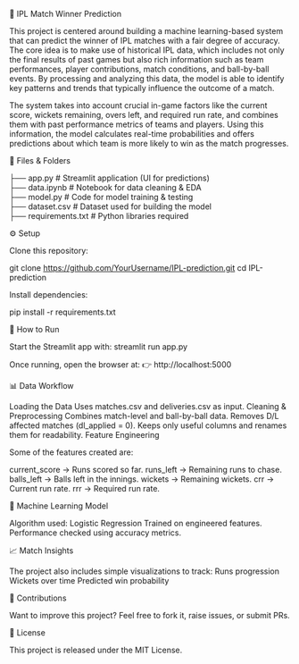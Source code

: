 🏏 IPL Match Winner Prediction

This project is centered around building a machine learning-based system that can predict the winner of IPL matches with a fair degree of accuracy. The core idea is to make use of historical IPL data, which includes not only the final results of past games but also rich information such as team performances, player contributions, match conditions, and ball-by-ball events. By processing and analyzing this data, the model is able to identify key patterns and trends that typically influence the outcome of a match.

The system takes into account crucial in-game factors like the current score, wickets remaining, overs left, and required run rate, and combines them with past performance metrics of teams and players. Using this information, the model calculates real-time probabilities and offers predictions about which team is more likely to win as the match progresses.

📂 Files & Folders

├── app.py              # Streamlit application (UI for predictions)  
├── data.ipynb          # Notebook for data cleaning & EDA  
├── model.py            # Code for model training & testing  
├── dataset.csv         # Dataset used for building the model  
├── requirements.txt    # Python libraries required  

⚙️ Setup

Clone this repository:

git clone https://github.com/YourUsername/IPL-prediction.git
cd IPL-prediction

Install dependencies:

pip install -r requirements.txt

🚀 How to Run

Start the Streamlit app with:
streamlit run app.py


Once running, open the browser at:
👉 http://localhost:5000

📊 Data Workflow

Loading the Data
Uses matches.csv and deliveries.csv as input.
Cleaning & Preprocessing
Combines match-level and ball-by-ball data.
Removes D/L affected matches (dl_applied = 0).
Keeps only useful columns and renames them for readability.
Feature Engineering

Some of the features created are:

current_score → Runs scored so far.
runs_left → Remaining runs to chase.
balls_left → Balls left in the innings.
wickets → Remaining wickets.
crr → Current run rate.
rrr → Required run rate.

🤖 Machine Learning Model

Algorithm used: Logistic Regression
Trained on engineered features.
Performance checked using accuracy metrics.

📈 Match Insights

The project also includes simple visualizations to track:
Runs progression
Wickets over time
Predicted win probability

🤝 Contributions

Want to improve this project? Feel free to fork it, raise issues, or submit PRs.

📜 License

This project is released under the MIT License.
